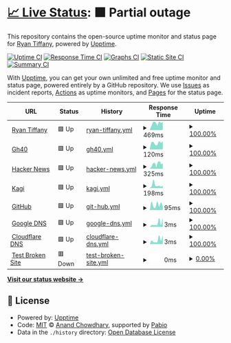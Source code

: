 # [📈 Live Status](https://greyhoundforty.github.io/gh40-uptime): <!--live status--> **🟧 Partial outage**

This repository contains the open-source uptime monitor and status page for [Ryan Tiffany](https://ryantiffany.com), powered by [Upptime](https://github.com/upptime/upptime).

[![Uptime CI](https://github.com/greyhoundforty/gh40-uptime/workflows/Uptime%20CI/badge.svg)](https://github.com/greyhoundforty/gh40-uptime/actions?query=workflow%3A%22Uptime+CI%22)
[![Response Time CI](https://github.com/greyhoundforty/gh40-uptime/workflows/Response%20Time%20CI/badge.svg)](https://github.com/greyhoundforty/gh40-uptime/actions?query=workflow%3A%22Response+Time+CI%22)
[![Graphs CI](https://github.com/greyhoundforty/gh40-uptime/workflows/Graphs%20CI/badge.svg)](https://github.com/greyhoundforty/gh40-uptime/actions?query=workflow%3A%22Graphs+CI%22)
[![Static Site CI](https://github.com/greyhoundforty/gh40-uptime/workflows/Static%20Site%20CI/badge.svg)](https://github.com/greyhoundforty/gh40-uptime/actions?query=workflow%3A%22Static+Site+CI%22)
[![Summary CI](https://github.com/greyhoundforty/gh40-uptime/workflows/Summary%20CI/badge.svg)](https://github.com/greyhoundforty/gh40-uptime/actions?query=workflow%3A%22Summary+CI%22)

With [Upptime](https://upptime.js.org), you can get your own unlimited and free uptime monitor and status page, powered entirely by a GitHub repository. We use [Issues](https://github.com/greyhoundforty/gh40-uptime/issues) as incident reports, [Actions](https://github.com/greyhoundforty/gh40-uptime/actions) as uptime monitors, and [Pages](https://greyhoundforty.github.io/gh40-uptime) for the status page.

<!--start: status pages-->
<!-- This summary is generated by Upptime (https://github.com/upptime/upptime) -->
<!-- Do not edit this manually, your changes will be overwritten -->
<!-- prettier-ignore -->
| URL | Status | History | Response Time | Uptime |
| --- | ------ | ------- | ------------- | ------ |
| <img alt="" src="https://icons.duckduckgo.com/ip3/ryantiffany.com.ico" height="13"> [Ryan Tiffany](https://ryantiffany.com) | 🟩 Up | [ryan-tiffany.yml](https://github.com/greyhoundforty/gh40-uptime/commits/HEAD/history/ryan-tiffany.yml) | <details><summary><img alt="Response time graph" src="./graphs/ryan-tiffany/response-time-week.png" height="20"> 469ms</summary><br><a href="https://greyhoundforty.github.io/gh40-uptime/history/ryan-tiffany"><img alt="Response time 434" src="https://img.shields.io/endpoint?url=https%3A%2F%2Fraw.githubusercontent.com%2Fgreyhoundforty%2Fgh40-uptime%2FHEAD%2Fapi%2Fryan-tiffany%2Fresponse-time.json"></a><br><a href="https://greyhoundforty.github.io/gh40-uptime/history/ryan-tiffany"><img alt="24-hour response time 404" src="https://img.shields.io/endpoint?url=https%3A%2F%2Fraw.githubusercontent.com%2Fgreyhoundforty%2Fgh40-uptime%2FHEAD%2Fapi%2Fryan-tiffany%2Fresponse-time-day.json"></a><br><a href="https://greyhoundforty.github.io/gh40-uptime/history/ryan-tiffany"><img alt="7-day response time 469" src="https://img.shields.io/endpoint?url=https%3A%2F%2Fraw.githubusercontent.com%2Fgreyhoundforty%2Fgh40-uptime%2FHEAD%2Fapi%2Fryan-tiffany%2Fresponse-time-week.json"></a><br><a href="https://greyhoundforty.github.io/gh40-uptime/history/ryan-tiffany"><img alt="30-day response time 434" src="https://img.shields.io/endpoint?url=https%3A%2F%2Fraw.githubusercontent.com%2Fgreyhoundforty%2Fgh40-uptime%2FHEAD%2Fapi%2Fryan-tiffany%2Fresponse-time-month.json"></a><br><a href="https://greyhoundforty.github.io/gh40-uptime/history/ryan-tiffany"><img alt="1-year response time 434" src="https://img.shields.io/endpoint?url=https%3A%2F%2Fraw.githubusercontent.com%2Fgreyhoundforty%2Fgh40-uptime%2FHEAD%2Fapi%2Fryan-tiffany%2Fresponse-time-year.json"></a></details> | <details><summary><a href="https://greyhoundforty.github.io/gh40-uptime/history/ryan-tiffany">100.00%</a></summary><a href="https://greyhoundforty.github.io/gh40-uptime/history/ryan-tiffany"><img alt="All-time uptime 99.94%" src="https://img.shields.io/endpoint?url=https%3A%2F%2Fraw.githubusercontent.com%2Fgreyhoundforty%2Fgh40-uptime%2FHEAD%2Fapi%2Fryan-tiffany%2Fuptime.json"></a><br><a href="https://greyhoundforty.github.io/gh40-uptime/history/ryan-tiffany"><img alt="24-hour uptime 100.00%" src="https://img.shields.io/endpoint?url=https%3A%2F%2Fraw.githubusercontent.com%2Fgreyhoundforty%2Fgh40-uptime%2FHEAD%2Fapi%2Fryan-tiffany%2Fuptime-day.json"></a><br><a href="https://greyhoundforty.github.io/gh40-uptime/history/ryan-tiffany"><img alt="7-day uptime 100.00%" src="https://img.shields.io/endpoint?url=https%3A%2F%2Fraw.githubusercontent.com%2Fgreyhoundforty%2Fgh40-uptime%2FHEAD%2Fapi%2Fryan-tiffany%2Fuptime-week.json"></a><br><a href="https://greyhoundforty.github.io/gh40-uptime/history/ryan-tiffany"><img alt="30-day uptime 99.94%" src="https://img.shields.io/endpoint?url=https%3A%2F%2Fraw.githubusercontent.com%2Fgreyhoundforty%2Fgh40-uptime%2FHEAD%2Fapi%2Fryan-tiffany%2Fuptime-month.json"></a><br><a href="https://greyhoundforty.github.io/gh40-uptime/history/ryan-tiffany"><img alt="1-year uptime 99.94%" src="https://img.shields.io/endpoint?url=https%3A%2F%2Fraw.githubusercontent.com%2Fgreyhoundforty%2Fgh40-uptime%2FHEAD%2Fapi%2Fryan-tiffany%2Fuptime-year.json"></a></details>
| <img alt="" src="https://icons.duckduckgo.com/ip3/gh40.net.ico" height="13"> [Gh40](https://gh40.net) | 🟩 Up | [gh40.yml](https://github.com/greyhoundforty/gh40-uptime/commits/HEAD/history/gh40.yml) | <details><summary><img alt="Response time graph" src="./graphs/gh40/response-time-week.png" height="20"> 120ms</summary><br><a href="https://greyhoundforty.github.io/gh40-uptime/history/gh40"><img alt="Response time 127" src="https://img.shields.io/endpoint?url=https%3A%2F%2Fraw.githubusercontent.com%2Fgreyhoundforty%2Fgh40-uptime%2FHEAD%2Fapi%2Fgh40%2Fresponse-time.json"></a><br><a href="https://greyhoundforty.github.io/gh40-uptime/history/gh40"><img alt="24-hour response time 137" src="https://img.shields.io/endpoint?url=https%3A%2F%2Fraw.githubusercontent.com%2Fgreyhoundforty%2Fgh40-uptime%2FHEAD%2Fapi%2Fgh40%2Fresponse-time-day.json"></a><br><a href="https://greyhoundforty.github.io/gh40-uptime/history/gh40"><img alt="7-day response time 120" src="https://img.shields.io/endpoint?url=https%3A%2F%2Fraw.githubusercontent.com%2Fgreyhoundforty%2Fgh40-uptime%2FHEAD%2Fapi%2Fgh40%2Fresponse-time-week.json"></a><br><a href="https://greyhoundforty.github.io/gh40-uptime/history/gh40"><img alt="30-day response time 127" src="https://img.shields.io/endpoint?url=https%3A%2F%2Fraw.githubusercontent.com%2Fgreyhoundforty%2Fgh40-uptime%2FHEAD%2Fapi%2Fgh40%2Fresponse-time-month.json"></a><br><a href="https://greyhoundforty.github.io/gh40-uptime/history/gh40"><img alt="1-year response time 127" src="https://img.shields.io/endpoint?url=https%3A%2F%2Fraw.githubusercontent.com%2Fgreyhoundforty%2Fgh40-uptime%2FHEAD%2Fapi%2Fgh40%2Fresponse-time-year.json"></a></details> | <details><summary><a href="https://greyhoundforty.github.io/gh40-uptime/history/gh40">100.00%</a></summary><a href="https://greyhoundforty.github.io/gh40-uptime/history/gh40"><img alt="All-time uptime 100.00%" src="https://img.shields.io/endpoint?url=https%3A%2F%2Fraw.githubusercontent.com%2Fgreyhoundforty%2Fgh40-uptime%2FHEAD%2Fapi%2Fgh40%2Fuptime.json"></a><br><a href="https://greyhoundforty.github.io/gh40-uptime/history/gh40"><img alt="24-hour uptime 100.00%" src="https://img.shields.io/endpoint?url=https%3A%2F%2Fraw.githubusercontent.com%2Fgreyhoundforty%2Fgh40-uptime%2FHEAD%2Fapi%2Fgh40%2Fuptime-day.json"></a><br><a href="https://greyhoundforty.github.io/gh40-uptime/history/gh40"><img alt="7-day uptime 100.00%" src="https://img.shields.io/endpoint?url=https%3A%2F%2Fraw.githubusercontent.com%2Fgreyhoundforty%2Fgh40-uptime%2FHEAD%2Fapi%2Fgh40%2Fuptime-week.json"></a><br><a href="https://greyhoundforty.github.io/gh40-uptime/history/gh40"><img alt="30-day uptime 100.00%" src="https://img.shields.io/endpoint?url=https%3A%2F%2Fraw.githubusercontent.com%2Fgreyhoundforty%2Fgh40-uptime%2FHEAD%2Fapi%2Fgh40%2Fuptime-month.json"></a><br><a href="https://greyhoundforty.github.io/gh40-uptime/history/gh40"><img alt="1-year uptime 100.00%" src="https://img.shields.io/endpoint?url=https%3A%2F%2Fraw.githubusercontent.com%2Fgreyhoundforty%2Fgh40-uptime%2FHEAD%2Fapi%2Fgh40%2Fuptime-year.json"></a></details>
| <img alt="" src="https://icons.duckduckgo.com/ip3/news.ycombinator.com.ico" height="13"> [Hacker News](https://news.ycombinator.com) | 🟩 Up | [hacker-news.yml](https://github.com/greyhoundforty/gh40-uptime/commits/HEAD/history/hacker-news.yml) | <details><summary><img alt="Response time graph" src="./graphs/hacker-news/response-time-week.png" height="20"> 325ms</summary><br><a href="https://greyhoundforty.github.io/gh40-uptime/history/hacker-news"><img alt="Response time 323" src="https://img.shields.io/endpoint?url=https%3A%2F%2Fraw.githubusercontent.com%2Fgreyhoundforty%2Fgh40-uptime%2FHEAD%2Fapi%2Fhacker-news%2Fresponse-time.json"></a><br><a href="https://greyhoundforty.github.io/gh40-uptime/history/hacker-news"><img alt="24-hour response time 108" src="https://img.shields.io/endpoint?url=https%3A%2F%2Fraw.githubusercontent.com%2Fgreyhoundforty%2Fgh40-uptime%2FHEAD%2Fapi%2Fhacker-news%2Fresponse-time-day.json"></a><br><a href="https://greyhoundforty.github.io/gh40-uptime/history/hacker-news"><img alt="7-day response time 325" src="https://img.shields.io/endpoint?url=https%3A%2F%2Fraw.githubusercontent.com%2Fgreyhoundforty%2Fgh40-uptime%2FHEAD%2Fapi%2Fhacker-news%2Fresponse-time-week.json"></a><br><a href="https://greyhoundforty.github.io/gh40-uptime/history/hacker-news"><img alt="30-day response time 323" src="https://img.shields.io/endpoint?url=https%3A%2F%2Fraw.githubusercontent.com%2Fgreyhoundforty%2Fgh40-uptime%2FHEAD%2Fapi%2Fhacker-news%2Fresponse-time-month.json"></a><br><a href="https://greyhoundforty.github.io/gh40-uptime/history/hacker-news"><img alt="1-year response time 323" src="https://img.shields.io/endpoint?url=https%3A%2F%2Fraw.githubusercontent.com%2Fgreyhoundforty%2Fgh40-uptime%2FHEAD%2Fapi%2Fhacker-news%2Fresponse-time-year.json"></a></details> | <details><summary><a href="https://greyhoundforty.github.io/gh40-uptime/history/hacker-news">100.00%</a></summary><a href="https://greyhoundforty.github.io/gh40-uptime/history/hacker-news"><img alt="All-time uptime 100.00%" src="https://img.shields.io/endpoint?url=https%3A%2F%2Fraw.githubusercontent.com%2Fgreyhoundforty%2Fgh40-uptime%2FHEAD%2Fapi%2Fhacker-news%2Fuptime.json"></a><br><a href="https://greyhoundforty.github.io/gh40-uptime/history/hacker-news"><img alt="24-hour uptime 100.00%" src="https://img.shields.io/endpoint?url=https%3A%2F%2Fraw.githubusercontent.com%2Fgreyhoundforty%2Fgh40-uptime%2FHEAD%2Fapi%2Fhacker-news%2Fuptime-day.json"></a><br><a href="https://greyhoundforty.github.io/gh40-uptime/history/hacker-news"><img alt="7-day uptime 100.00%" src="https://img.shields.io/endpoint?url=https%3A%2F%2Fraw.githubusercontent.com%2Fgreyhoundforty%2Fgh40-uptime%2FHEAD%2Fapi%2Fhacker-news%2Fuptime-week.json"></a><br><a href="https://greyhoundforty.github.io/gh40-uptime/history/hacker-news"><img alt="30-day uptime 100.00%" src="https://img.shields.io/endpoint?url=https%3A%2F%2Fraw.githubusercontent.com%2Fgreyhoundforty%2Fgh40-uptime%2FHEAD%2Fapi%2Fhacker-news%2Fuptime-month.json"></a><br><a href="https://greyhoundforty.github.io/gh40-uptime/history/hacker-news"><img alt="1-year uptime 100.00%" src="https://img.shields.io/endpoint?url=https%3A%2F%2Fraw.githubusercontent.com%2Fgreyhoundforty%2Fgh40-uptime%2FHEAD%2Fapi%2Fhacker-news%2Fuptime-year.json"></a></details>
| <img alt="" src="https://icons.duckduckgo.com/ip3/kagi.com.ico" height="13"> [Kagi](https://kagi.com) | 🟩 Up | [kagi.yml](https://github.com/greyhoundforty/gh40-uptime/commits/HEAD/history/kagi.yml) | <details><summary><img alt="Response time graph" src="./graphs/kagi/response-time-week.png" height="20"> 198ms</summary><br><a href="https://greyhoundforty.github.io/gh40-uptime/history/kagi"><img alt="Response time 145" src="https://img.shields.io/endpoint?url=https%3A%2F%2Fraw.githubusercontent.com%2Fgreyhoundforty%2Fgh40-uptime%2FHEAD%2Fapi%2Fkagi%2Fresponse-time.json"></a><br><a href="https://greyhoundforty.github.io/gh40-uptime/history/kagi"><img alt="24-hour response time 117" src="https://img.shields.io/endpoint?url=https%3A%2F%2Fraw.githubusercontent.com%2Fgreyhoundforty%2Fgh40-uptime%2FHEAD%2Fapi%2Fkagi%2Fresponse-time-day.json"></a><br><a href="https://greyhoundforty.github.io/gh40-uptime/history/kagi"><img alt="7-day response time 198" src="https://img.shields.io/endpoint?url=https%3A%2F%2Fraw.githubusercontent.com%2Fgreyhoundforty%2Fgh40-uptime%2FHEAD%2Fapi%2Fkagi%2Fresponse-time-week.json"></a><br><a href="https://greyhoundforty.github.io/gh40-uptime/history/kagi"><img alt="30-day response time 145" src="https://img.shields.io/endpoint?url=https%3A%2F%2Fraw.githubusercontent.com%2Fgreyhoundforty%2Fgh40-uptime%2FHEAD%2Fapi%2Fkagi%2Fresponse-time-month.json"></a><br><a href="https://greyhoundforty.github.io/gh40-uptime/history/kagi"><img alt="1-year response time 145" src="https://img.shields.io/endpoint?url=https%3A%2F%2Fraw.githubusercontent.com%2Fgreyhoundforty%2Fgh40-uptime%2FHEAD%2Fapi%2Fkagi%2Fresponse-time-year.json"></a></details> | <details><summary><a href="https://greyhoundforty.github.io/gh40-uptime/history/kagi">100.00%</a></summary><a href="https://greyhoundforty.github.io/gh40-uptime/history/kagi"><img alt="All-time uptime 100.00%" src="https://img.shields.io/endpoint?url=https%3A%2F%2Fraw.githubusercontent.com%2Fgreyhoundforty%2Fgh40-uptime%2FHEAD%2Fapi%2Fkagi%2Fuptime.json"></a><br><a href="https://greyhoundforty.github.io/gh40-uptime/history/kagi"><img alt="24-hour uptime 100.00%" src="https://img.shields.io/endpoint?url=https%3A%2F%2Fraw.githubusercontent.com%2Fgreyhoundforty%2Fgh40-uptime%2FHEAD%2Fapi%2Fkagi%2Fuptime-day.json"></a><br><a href="https://greyhoundforty.github.io/gh40-uptime/history/kagi"><img alt="7-day uptime 100.00%" src="https://img.shields.io/endpoint?url=https%3A%2F%2Fraw.githubusercontent.com%2Fgreyhoundforty%2Fgh40-uptime%2FHEAD%2Fapi%2Fkagi%2Fuptime-week.json"></a><br><a href="https://greyhoundforty.github.io/gh40-uptime/history/kagi"><img alt="30-day uptime 100.00%" src="https://img.shields.io/endpoint?url=https%3A%2F%2Fraw.githubusercontent.com%2Fgreyhoundforty%2Fgh40-uptime%2FHEAD%2Fapi%2Fkagi%2Fuptime-month.json"></a><br><a href="https://greyhoundforty.github.io/gh40-uptime/history/kagi"><img alt="1-year uptime 100.00%" src="https://img.shields.io/endpoint?url=https%3A%2F%2Fraw.githubusercontent.com%2Fgreyhoundforty%2Fgh40-uptime%2FHEAD%2Fapi%2Fkagi%2Fuptime-year.json"></a></details>
| <img alt="" src="https://icons.duckduckgo.com/ip3/github.com.ico" height="13"> [GitHub](https://github.com) | 🟩 Up | [git-hub.yml](https://github.com/greyhoundforty/gh40-uptime/commits/HEAD/history/git-hub.yml) | <details><summary><img alt="Response time graph" src="./graphs/git-hub/response-time-week.png" height="20"> 95ms</summary><br><a href="https://greyhoundforty.github.io/gh40-uptime/history/git-hub"><img alt="Response time 115" src="https://img.shields.io/endpoint?url=https%3A%2F%2Fraw.githubusercontent.com%2Fgreyhoundforty%2Fgh40-uptime%2FHEAD%2Fapi%2Fgit-hub%2Fresponse-time.json"></a><br><a href="https://greyhoundforty.github.io/gh40-uptime/history/git-hub"><img alt="24-hour response time 152" src="https://img.shields.io/endpoint?url=https%3A%2F%2Fraw.githubusercontent.com%2Fgreyhoundforty%2Fgh40-uptime%2FHEAD%2Fapi%2Fgit-hub%2Fresponse-time-day.json"></a><br><a href="https://greyhoundforty.github.io/gh40-uptime/history/git-hub"><img alt="7-day response time 95" src="https://img.shields.io/endpoint?url=https%3A%2F%2Fraw.githubusercontent.com%2Fgreyhoundforty%2Fgh40-uptime%2FHEAD%2Fapi%2Fgit-hub%2Fresponse-time-week.json"></a><br><a href="https://greyhoundforty.github.io/gh40-uptime/history/git-hub"><img alt="30-day response time 115" src="https://img.shields.io/endpoint?url=https%3A%2F%2Fraw.githubusercontent.com%2Fgreyhoundforty%2Fgh40-uptime%2FHEAD%2Fapi%2Fgit-hub%2Fresponse-time-month.json"></a><br><a href="https://greyhoundforty.github.io/gh40-uptime/history/git-hub"><img alt="1-year response time 115" src="https://img.shields.io/endpoint?url=https%3A%2F%2Fraw.githubusercontent.com%2Fgreyhoundforty%2Fgh40-uptime%2FHEAD%2Fapi%2Fgit-hub%2Fresponse-time-year.json"></a></details> | <details><summary><a href="https://greyhoundforty.github.io/gh40-uptime/history/git-hub">100.00%</a></summary><a href="https://greyhoundforty.github.io/gh40-uptime/history/git-hub"><img alt="All-time uptime 100.00%" src="https://img.shields.io/endpoint?url=https%3A%2F%2Fraw.githubusercontent.com%2Fgreyhoundforty%2Fgh40-uptime%2FHEAD%2Fapi%2Fgit-hub%2Fuptime.json"></a><br><a href="https://greyhoundforty.github.io/gh40-uptime/history/git-hub"><img alt="24-hour uptime 100.00%" src="https://img.shields.io/endpoint?url=https%3A%2F%2Fraw.githubusercontent.com%2Fgreyhoundforty%2Fgh40-uptime%2FHEAD%2Fapi%2Fgit-hub%2Fuptime-day.json"></a><br><a href="https://greyhoundforty.github.io/gh40-uptime/history/git-hub"><img alt="7-day uptime 100.00%" src="https://img.shields.io/endpoint?url=https%3A%2F%2Fraw.githubusercontent.com%2Fgreyhoundforty%2Fgh40-uptime%2FHEAD%2Fapi%2Fgit-hub%2Fuptime-week.json"></a><br><a href="https://greyhoundforty.github.io/gh40-uptime/history/git-hub"><img alt="30-day uptime 100.00%" src="https://img.shields.io/endpoint?url=https%3A%2F%2Fraw.githubusercontent.com%2Fgreyhoundforty%2Fgh40-uptime%2FHEAD%2Fapi%2Fgit-hub%2Fuptime-month.json"></a><br><a href="https://greyhoundforty.github.io/gh40-uptime/history/git-hub"><img alt="1-year uptime 100.00%" src="https://img.shields.io/endpoint?url=https%3A%2F%2Fraw.githubusercontent.com%2Fgreyhoundforty%2Fgh40-uptime%2FHEAD%2Fapi%2Fgit-hub%2Fuptime-year.json"></a></details>
| <img alt="" src="https://icons.duckduckgo.com/ip3/null.ico" height="13"> [Google DNS](8.8.4.4) | 🟩 Up | [google-dns.yml](https://github.com/greyhoundforty/gh40-uptime/commits/HEAD/history/google-dns.yml) | <details><summary><img alt="Response time graph" src="./graphs/google-dns/response-time-week.png" height="20"> 3ms</summary><br><a href="https://greyhoundforty.github.io/gh40-uptime/history/google-dns"><img alt="Response time 3" src="https://img.shields.io/endpoint?url=https%3A%2F%2Fraw.githubusercontent.com%2Fgreyhoundforty%2Fgh40-uptime%2FHEAD%2Fapi%2Fgoogle-dns%2Fresponse-time.json"></a><br><a href="https://greyhoundforty.github.io/gh40-uptime/history/google-dns"><img alt="24-hour response time 2" src="https://img.shields.io/endpoint?url=https%3A%2F%2Fraw.githubusercontent.com%2Fgreyhoundforty%2Fgh40-uptime%2FHEAD%2Fapi%2Fgoogle-dns%2Fresponse-time-day.json"></a><br><a href="https://greyhoundforty.github.io/gh40-uptime/history/google-dns"><img alt="7-day response time 3" src="https://img.shields.io/endpoint?url=https%3A%2F%2Fraw.githubusercontent.com%2Fgreyhoundforty%2Fgh40-uptime%2FHEAD%2Fapi%2Fgoogle-dns%2Fresponse-time-week.json"></a><br><a href="https://greyhoundforty.github.io/gh40-uptime/history/google-dns"><img alt="30-day response time 3" src="https://img.shields.io/endpoint?url=https%3A%2F%2Fraw.githubusercontent.com%2Fgreyhoundforty%2Fgh40-uptime%2FHEAD%2Fapi%2Fgoogle-dns%2Fresponse-time-month.json"></a><br><a href="https://greyhoundforty.github.io/gh40-uptime/history/google-dns"><img alt="1-year response time 3" src="https://img.shields.io/endpoint?url=https%3A%2F%2Fraw.githubusercontent.com%2Fgreyhoundforty%2Fgh40-uptime%2FHEAD%2Fapi%2Fgoogle-dns%2Fresponse-time-year.json"></a></details> | <details><summary><a href="https://greyhoundforty.github.io/gh40-uptime/history/google-dns">100.00%</a></summary><a href="https://greyhoundforty.github.io/gh40-uptime/history/google-dns"><img alt="All-time uptime 100.00%" src="https://img.shields.io/endpoint?url=https%3A%2F%2Fraw.githubusercontent.com%2Fgreyhoundforty%2Fgh40-uptime%2FHEAD%2Fapi%2Fgoogle-dns%2Fuptime.json"></a><br><a href="https://greyhoundforty.github.io/gh40-uptime/history/google-dns"><img alt="24-hour uptime 100.00%" src="https://img.shields.io/endpoint?url=https%3A%2F%2Fraw.githubusercontent.com%2Fgreyhoundforty%2Fgh40-uptime%2FHEAD%2Fapi%2Fgoogle-dns%2Fuptime-day.json"></a><br><a href="https://greyhoundforty.github.io/gh40-uptime/history/google-dns"><img alt="7-day uptime 100.00%" src="https://img.shields.io/endpoint?url=https%3A%2F%2Fraw.githubusercontent.com%2Fgreyhoundforty%2Fgh40-uptime%2FHEAD%2Fapi%2Fgoogle-dns%2Fuptime-week.json"></a><br><a href="https://greyhoundforty.github.io/gh40-uptime/history/google-dns"><img alt="30-day uptime 100.00%" src="https://img.shields.io/endpoint?url=https%3A%2F%2Fraw.githubusercontent.com%2Fgreyhoundforty%2Fgh40-uptime%2FHEAD%2Fapi%2Fgoogle-dns%2Fuptime-month.json"></a><br><a href="https://greyhoundforty.github.io/gh40-uptime/history/google-dns"><img alt="1-year uptime 100.00%" src="https://img.shields.io/endpoint?url=https%3A%2F%2Fraw.githubusercontent.com%2Fgreyhoundforty%2Fgh40-uptime%2FHEAD%2Fapi%2Fgoogle-dns%2Fuptime-year.json"></a></details>
| <img alt="" src="https://icons.duckduckgo.com/ip3/null.ico" height="13"> [Cloudflare DNS](1.1.1.1) | 🟩 Up | [cloudflare-dns.yml](https://github.com/greyhoundforty/gh40-uptime/commits/HEAD/history/cloudflare-dns.yml) | <details><summary><img alt="Response time graph" src="./graphs/cloudflare-dns/response-time-week.png" height="20"> 3ms</summary><br><a href="https://greyhoundforty.github.io/gh40-uptime/history/cloudflare-dns"><img alt="Response time 4" src="https://img.shields.io/endpoint?url=https%3A%2F%2Fraw.githubusercontent.com%2Fgreyhoundforty%2Fgh40-uptime%2FHEAD%2Fapi%2Fcloudflare-dns%2Fresponse-time.json"></a><br><a href="https://greyhoundforty.github.io/gh40-uptime/history/cloudflare-dns"><img alt="24-hour response time 2" src="https://img.shields.io/endpoint?url=https%3A%2F%2Fraw.githubusercontent.com%2Fgreyhoundforty%2Fgh40-uptime%2FHEAD%2Fapi%2Fcloudflare-dns%2Fresponse-time-day.json"></a><br><a href="https://greyhoundforty.github.io/gh40-uptime/history/cloudflare-dns"><img alt="7-day response time 3" src="https://img.shields.io/endpoint?url=https%3A%2F%2Fraw.githubusercontent.com%2Fgreyhoundforty%2Fgh40-uptime%2FHEAD%2Fapi%2Fcloudflare-dns%2Fresponse-time-week.json"></a><br><a href="https://greyhoundforty.github.io/gh40-uptime/history/cloudflare-dns"><img alt="30-day response time 4" src="https://img.shields.io/endpoint?url=https%3A%2F%2Fraw.githubusercontent.com%2Fgreyhoundforty%2Fgh40-uptime%2FHEAD%2Fapi%2Fcloudflare-dns%2Fresponse-time-month.json"></a><br><a href="https://greyhoundforty.github.io/gh40-uptime/history/cloudflare-dns"><img alt="1-year response time 4" src="https://img.shields.io/endpoint?url=https%3A%2F%2Fraw.githubusercontent.com%2Fgreyhoundforty%2Fgh40-uptime%2FHEAD%2Fapi%2Fcloudflare-dns%2Fresponse-time-year.json"></a></details> | <details><summary><a href="https://greyhoundforty.github.io/gh40-uptime/history/cloudflare-dns">100.00%</a></summary><a href="https://greyhoundforty.github.io/gh40-uptime/history/cloudflare-dns"><img alt="All-time uptime 100.00%" src="https://img.shields.io/endpoint?url=https%3A%2F%2Fraw.githubusercontent.com%2Fgreyhoundforty%2Fgh40-uptime%2FHEAD%2Fapi%2Fcloudflare-dns%2Fuptime.json"></a><br><a href="https://greyhoundforty.github.io/gh40-uptime/history/cloudflare-dns"><img alt="24-hour uptime 100.00%" src="https://img.shields.io/endpoint?url=https%3A%2F%2Fraw.githubusercontent.com%2Fgreyhoundforty%2Fgh40-uptime%2FHEAD%2Fapi%2Fcloudflare-dns%2Fuptime-day.json"></a><br><a href="https://greyhoundforty.github.io/gh40-uptime/history/cloudflare-dns"><img alt="7-day uptime 100.00%" src="https://img.shields.io/endpoint?url=https%3A%2F%2Fraw.githubusercontent.com%2Fgreyhoundforty%2Fgh40-uptime%2FHEAD%2Fapi%2Fcloudflare-dns%2Fuptime-week.json"></a><br><a href="https://greyhoundforty.github.io/gh40-uptime/history/cloudflare-dns"><img alt="30-day uptime 100.00%" src="https://img.shields.io/endpoint?url=https%3A%2F%2Fraw.githubusercontent.com%2Fgreyhoundforty%2Fgh40-uptime%2FHEAD%2Fapi%2Fcloudflare-dns%2Fuptime-month.json"></a><br><a href="https://greyhoundforty.github.io/gh40-uptime/history/cloudflare-dns"><img alt="1-year uptime 100.00%" src="https://img.shields.io/endpoint?url=https%3A%2F%2Fraw.githubusercontent.com%2Fgreyhoundforty%2Fgh40-uptime%2FHEAD%2Fapi%2Fcloudflare-dns%2Fuptime-year.json"></a></details>
| <img alt="" src="https://icons.duckduckgo.com/ip3/thissitedoesnotexist.koj.co.ico" height="13"> [Test Broken Site](https://thissitedoesnotexist.koj.co) | 🟥 Down | [test-broken-site.yml](https://github.com/greyhoundforty/gh40-uptime/commits/HEAD/history/test-broken-site.yml) | <details><summary><img alt="Response time graph" src="./graphs/test-broken-site/response-time-week.png" height="20"> 0ms</summary><br><a href="https://greyhoundforty.github.io/gh40-uptime/history/test-broken-site"><img alt="Response time 0" src="https://img.shields.io/endpoint?url=https%3A%2F%2Fraw.githubusercontent.com%2Fgreyhoundforty%2Fgh40-uptime%2FHEAD%2Fapi%2Ftest-broken-site%2Fresponse-time.json"></a><br><a href="https://greyhoundforty.github.io/gh40-uptime/history/test-broken-site"><img alt="24-hour response time 0" src="https://img.shields.io/endpoint?url=https%3A%2F%2Fraw.githubusercontent.com%2Fgreyhoundforty%2Fgh40-uptime%2FHEAD%2Fapi%2Ftest-broken-site%2Fresponse-time-day.json"></a><br><a href="https://greyhoundforty.github.io/gh40-uptime/history/test-broken-site"><img alt="7-day response time 0" src="https://img.shields.io/endpoint?url=https%3A%2F%2Fraw.githubusercontent.com%2Fgreyhoundforty%2Fgh40-uptime%2FHEAD%2Fapi%2Ftest-broken-site%2Fresponse-time-week.json"></a><br><a href="https://greyhoundforty.github.io/gh40-uptime/history/test-broken-site"><img alt="30-day response time 0" src="https://img.shields.io/endpoint?url=https%3A%2F%2Fraw.githubusercontent.com%2Fgreyhoundforty%2Fgh40-uptime%2FHEAD%2Fapi%2Ftest-broken-site%2Fresponse-time-month.json"></a><br><a href="https://greyhoundforty.github.io/gh40-uptime/history/test-broken-site"><img alt="1-year response time 0" src="https://img.shields.io/endpoint?url=https%3A%2F%2Fraw.githubusercontent.com%2Fgreyhoundforty%2Fgh40-uptime%2FHEAD%2Fapi%2Ftest-broken-site%2Fresponse-time-year.json"></a></details> | <details><summary><a href="https://greyhoundforty.github.io/gh40-uptime/history/test-broken-site">0.00%</a></summary><a href="https://greyhoundforty.github.io/gh40-uptime/history/test-broken-site"><img alt="All-time uptime 0.00%" src="https://img.shields.io/endpoint?url=https%3A%2F%2Fraw.githubusercontent.com%2Fgreyhoundforty%2Fgh40-uptime%2FHEAD%2Fapi%2Ftest-broken-site%2Fuptime.json"></a><br><a href="https://greyhoundforty.github.io/gh40-uptime/history/test-broken-site"><img alt="24-hour uptime 0.00%" src="https://img.shields.io/endpoint?url=https%3A%2F%2Fraw.githubusercontent.com%2Fgreyhoundforty%2Fgh40-uptime%2FHEAD%2Fapi%2Ftest-broken-site%2Fuptime-day.json"></a><br><a href="https://greyhoundforty.github.io/gh40-uptime/history/test-broken-site"><img alt="7-day uptime 0.00%" src="https://img.shields.io/endpoint?url=https%3A%2F%2Fraw.githubusercontent.com%2Fgreyhoundforty%2Fgh40-uptime%2FHEAD%2Fapi%2Ftest-broken-site%2Fuptime-week.json"></a><br><a href="https://greyhoundforty.github.io/gh40-uptime/history/test-broken-site"><img alt="30-day uptime 0.00%" src="https://img.shields.io/endpoint?url=https%3A%2F%2Fraw.githubusercontent.com%2Fgreyhoundforty%2Fgh40-uptime%2FHEAD%2Fapi%2Ftest-broken-site%2Fuptime-month.json"></a><br><a href="https://greyhoundforty.github.io/gh40-uptime/history/test-broken-site"><img alt="1-year uptime 0.00%" src="https://img.shields.io/endpoint?url=https%3A%2F%2Fraw.githubusercontent.com%2Fgreyhoundforty%2Fgh40-uptime%2FHEAD%2Fapi%2Ftest-broken-site%2Fuptime-year.json"></a></details>

<!--end: status pages-->

[**Visit our status website →**](https://greyhoundforty.github.io/gh40-uptime)

## 📄 License

- Powered by: [Upptime](https://github.com/upptime/upptime)
- Code: [MIT](./LICENSE) © [Anand Chowdhary](https://anandchowdhary.com), supported by [Pabio](https://pabio.com)
- Data in the `./history` directory: [Open Database License](https://opendatacommons.org/licenses/odbl/1-0/)
